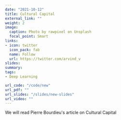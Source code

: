 ```yaml
---
date: "2021-10-12"
title: Cultural Capital
external_link: ""
weight: 2
image:
  caption: Photo by rawpixel on Unsplash
  focal_point: Smart
links:
- icon: twitter
  icon_pack: fab
  name: Follow
  url: https://twitter.com/arvind_v
slides:
summary: 
tags:
- Deep Learning

url_code: "/code/new"
url_pdf: ""
url_slides: "/slides/new-slides"
url_video: ""
---
```

We will read Pierre Bourdieu's article on Cultural Capital
